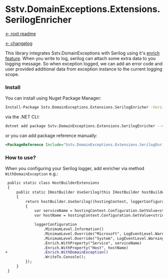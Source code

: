 Sstv.DomainExceptions.Extensions.SerilogEnricher
=============

[<- root readme](./../README.md)

[<- changelog](./CHANGELOG.md)

This library integrates Sstv.DomainExceptions with Serilog using it's [enrich feature](https://github.com/serilog/serilog/wiki/Enrichment).
When you write to log, serilog can attach some extra data to you logging message. So when exception logged, we can add an error code and user provided additional data from exception instance to the current logging scope.

### Install

You can install using Nuget Package Manager:

```bash
Install-Package Sstv.DomainExceptions.Extensions.SerilogEnricher -Version 2.0.0
```

via the .NET CLI:

```bash
dotnet add package Sstv.DomainExceptions.Extensions.SerilogEnricher --version 2.0.0
```

or you can add package reference manually:

```xml
<PackageReference Include="Sstv.DomainExceptions.Extensions.SerilogEnricher" Version="2.0.0" />
```

### How to use?

When you configuring your Serilog logger, add enricher via method `WithDomainException` e.g.:

```diff
 public static class HostBuilderExtensions
 {
     public static IHostBuilder UseSerilog(this IHostBuilder hostBuilder)
     {
         return hostBuilder.UseSerilog((hostingContext, loggerConfiguration) =>
         {
             var serviceName = hostingContext.Configuration.GetValue<string>("ServiceName");
             var hostName = hostingContext.Configuration.GetValue<string>("HOSTNAME");

             loggerConfiguration
                 .MinimumLevel.Information()
                 .MinimumLevel.Override("Microsoft", LogEventLevel.Warning)
                 .MinimumLevel.Override("System", LogEventLevel.Warning)
                 .Enrich.WithProperty("Service", serviceName)
                 .Enrich.WithProperty("Host", hostName)
+                .Enrich.WithDomainException()
                 .WriteTo.Console();
         });
     }
 }
```
